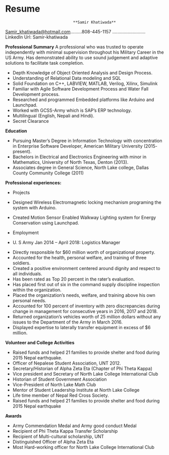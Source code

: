 # Resume  

                                  **Samir Khatiwada**
                                  
Samir_khatiwada@hotmail.com.........808-445-1157 ..........................  LinkedIn Url: Samir-khatiwada

**Professional Summary**
A professional who was trusted to operate independently with minimal supervision throughout his Military Career in the US Army. Has demonstrated ability to use sound judgement and adaptive solutions to facilitate task completion. 
* Depth Knowledge of Object Oriented Analysis and Design Process. 
*	Understanding of Relational Data modeling and SQL
*	Solid Foundation on C++, LABVIEW, MATLAB, Verilog, Xilinx, Simulink
*	Familiar with Agile Software Development Process and Water Fall Development process.
*	Researched and programmed Embedded platforms like Arduino and Launchpad.
*	Worked with GCSS-Army which is SAP’s ERP technology. 
*	Multilingual (English, Nepali and Hindi). 
* Secret Clearance

**Education**
*	Pursuing Master’s Degree in Information Technology with concentration in Enterprise Software Developer, American Military University (2015- present). 
*	Bachelors in Electrical and Electronics Engineering with minor in Mathematics, University of North Texas, Denton (2013). 
*	Associates degree in General Science, North Lake college, Dallas County Community College (2011)

**Professional experiences:**
 * Projects
  * Designed Wireless Electromagnetic locking mechanism programing the system with Arduino.
  * Created Motion Sensor Enabled Walkway Lighting system for Energy Conservation using Launchpad. 

* Employment
-	U. S Army Jan 2014 – April 2018: Logistics Manager
 *	Directly responsible for $60 million worth of organizational property.
 *	Accounted for the health, personal welfare, and training of three soldiers.
 *	Created a positive environment centered around dignity and respect to all individuals. 
 *	Has been rated as Top 20 percent in the rater’s evaluation.
 *	Has placed first out of six in the command supply discipline inspection within the organization.
 *	Placed the organization’s needs, welfare, and training above his own personal needs.
 *	Accounted for 100 percent of inventory with zero discrepancies during change in management for consecutive years in 2016, 2017 and 2018.
 *	Returned organization’s vehicles worth of 25 million dollars without any issues to the Department of the Army in March 2016.
 *	Displayed expertise to laterally transfer equipment in excess of $6 million.

**Volunteer and College Activities**
*	Raised funds and helped 21 families to provide shelter and food during 2015 Nepal earthquake.
*	Officer of Nepalese Student Association, UNT 2012.
*	Secretary/Historian of Alpha Zeta Eta (Chapter of Phi Theta Kappa)
* Vice president and Secretary of North Lake College International Club 
* Historian of Student Government Association 
*	Vice-President of North Lake Math Club
*	Mentor of Student Leadership Institute at North Lake College
*	Life time member of Nepal Red Cross Society.
*	Raised funds and helped 21 families to provide shelter and food during 2015 Nepal earthquake

**Awards**
* Army Commendation Medal and Army good conduct Medal
*	Recipient of Phi Theta Kappa Transfer Scholarship
* Recipient of Multi-cultural scholarship, UNT
*	Distinguished Officer of Alpha Zeta Eta
*	Most Hard-working officer for North Lake College International Club








